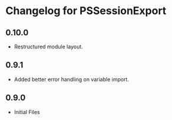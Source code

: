 # Changelog for PSSessionExport

## 0.10.0

+ Restructured module layout.

## 0.9.1

+ Added better error handling on variable import.

## 0.9.0

+ Initial Files

